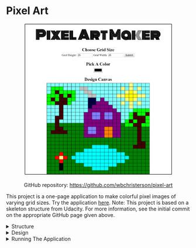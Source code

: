 # Pixel Art

<div style="display: flex; flex-direction: column; align-items: center">
    <img style="border: 1px solid #000000" alt="A sample creation using this application." width="400" src="../assets/Pixel-Art-Maker-imgs/canvas-example.png">
    <div style="margin-top: 20px">
        GitHub repository: <a target="\_blank" href="https://github.com/wbchristerson/pixel-art">https://github.com/wbchristerson/pixel-art</a>
    </div>
</div>

This project is a one-page application to make colorful pixel images of varying grid sizes. Try the application <a href="https://wbchristerson.github.io/pixel-art/" target="\_blank">here</a>. Note: This project is based on a skeleton structure from Udacity. For more information, see the initial commit on the appropriate GitHub page given above.

<details>
    <summary>Structure</summary>
    <br>
    <ul>
        <li>The dimensions of the pixel grid can each be anything from 1 to 50.</li>
        <li>Once the grid is created, you can choose various colors for the individual pixels.</li>
    </ul>
</details>

<details>
    <summary>Design</summary>
    <br>
    The application is a single page which begins with no shown grid and a default color of black.

    <div style="display: flex; justify-content: center; margin-top: 20px; margin-bottom: 20px;">
        <img width="400" style="border: 1px solid #000000; max-height: 400px;" alt="Pixel art maker display before choosing the grid size or color" src="/assets/Pixel-Art-Maker-imgs/canvas-intro.png">
    </div>

    The dimensions of the grid are determined by an input element, which is designed to ensure that you can only enter a number between 1 and 50.

    <div style="display: flex; justify-content: center; margin-top: 20px; margin-bottom: 20px;">
        <img width="400" style="border: 1px solid #000000; max-height: 400px;" alt="Pixel art maker display after choosing the grid size but not the color" src="/assets/Pixel-Art-Maker-imgs/canvas-grid.png">
    </div>

    By clicking on the color option, a window appears which shows the various colors that can be generated.

    <div style="display: flex; justify-content: center; margin-top: 20px; margin-bottom: 20px;">
        <img width="400" style="border: 1px solid #000000; max-height: 400px;" alt="Pixel art maker display while selecting a canvas color" src="/assets/Pixel-Art-Maker-imgs/canvas-color.png">
    </div>

    Color the grid by clicking on individual pixels:

    <div style="display: flex; justify-content: space-around; margin-top: 20px; margin-bottom: 20px; flex-wrap: wrap;">
        <img width="300" style="border: 1px solid #000000; margin-top: 10px; margin-bottom: 10px; max-height: 400px;" alt="Pixel art maker display while selecting a canvas color" src="/assets/Pixel-Art-Maker-imgs/canvas-blanket.png">
        <img src="/assets/Pixel-Art-Maker-imgs/canvas-beach.png" alt="Pixel Art Maker Example Image Of Beach" width="300" style="border: 1px solid #000000; margin-top: 10px; margin-bottom: 10px; max-height: 400px;">
    </div>
</details>

<details>
    <summary>Running The Application</summary>
    <br>
    Run the application in your browser by <a href="https://wbchristerson.github.io/pixel-art/" target="\_blank">clicking here</a>. To download, clone the repository using this terminal command:
    <br>
    <code>git clone https://github.com/wbchristerson/pixel-art.git</code>
    <br>
    <br>
    Alternatively, follow the instructions below to download to a hard drive:

    <ul>
        <li>Navigate to <a href="https://github.com/wbchristerson/pixel-art" target="\_blank">this page</a>.</li>
        <li>Click the green "Clone or download" button above then choose "Download ZIP".</li>
        <li>Find the folder <code>pixel-art-master</code> in your Downloads folder or wherever it was placed on your device.</li>
        <li>Right click and choose "Extract All".</li>
        <li>Open your browser and use <code>Ctrl + O</code> (for Windows machines) to open the file selector on your device.</li>
        <li>Go to <code>pixel-art-master</code>, enter <code>pixel-art-master</code> again, then select <code>index.html</code>. The game screen will appear.</li>
    </ul>
</details>

